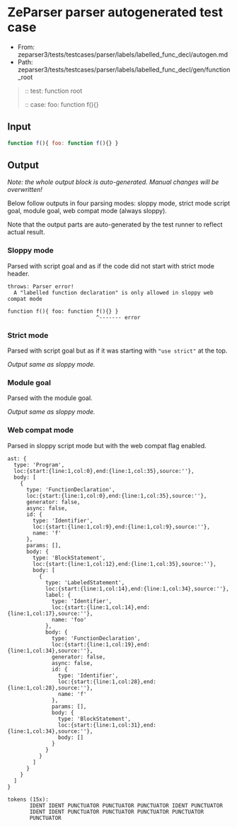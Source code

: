 # ZeParser parser autogenerated test case

- From: zeparser3/tests/testcases/parser/labels/labelled_func_decl/autogen.md
- Path: zeparser3/tests/testcases/parser/labels/labelled_func_decl/gen/function_root

> :: test: function root
>
> :: case: foo: function f(){}

## Input


`````js
function f(){ foo: function f(){} }
`````

## Output

_Note: the whole output block is auto-generated. Manual changes will be overwritten!_

Below follow outputs in four parsing modes: sloppy mode, strict mode script goal, module goal, web compat mode (always sloppy).

Note that the output parts are auto-generated by the test runner to reflect actual result.

### Sloppy mode

Parsed with script goal and as if the code did not start with strict mode header.

`````
throws: Parser error!
  A "labelled function declaration" is only allowed in sloppy web compat mode

function f(){ foo: function f(){} }
                            ^------- error
`````

### Strict mode

Parsed with script goal but as if it was starting with `"use strict"` at the top.

_Output same as sloppy mode._

### Module goal

Parsed with the module goal.

_Output same as sloppy mode._

### Web compat mode

Parsed in sloppy script mode but with the web compat flag enabled.

`````
ast: {
  type: 'Program',
  loc:{start:{line:1,col:0},end:{line:1,col:35},source:''},
  body: [
    {
      type: 'FunctionDeclaration',
      loc:{start:{line:1,col:0},end:{line:1,col:35},source:''},
      generator: false,
      async: false,
      id: {
        type: 'Identifier',
        loc:{start:{line:1,col:9},end:{line:1,col:9},source:''},
        name: 'f'
      },
      params: [],
      body: {
        type: 'BlockStatement',
        loc:{start:{line:1,col:12},end:{line:1,col:35},source:''},
        body: [
          {
            type: 'LabeledStatement',
            loc:{start:{line:1,col:14},end:{line:1,col:34},source:''},
            label: {
              type: 'Identifier',
              loc:{start:{line:1,col:14},end:{line:1,col:17},source:''},
              name: 'foo'
            },
            body: {
              type: 'FunctionDeclaration',
              loc:{start:{line:1,col:19},end:{line:1,col:34},source:''},
              generator: false,
              async: false,
              id: {
                type: 'Identifier',
                loc:{start:{line:1,col:28},end:{line:1,col:28},source:''},
                name: 'f'
              },
              params: [],
              body: {
                type: 'BlockStatement',
                loc:{start:{line:1,col:31},end:{line:1,col:34},source:''},
                body: []
              }
            }
          }
        ]
      }
    }
  ]
}

tokens (15x):
       IDENT IDENT PUNCTUATOR PUNCTUATOR PUNCTUATOR IDENT PUNCTUATOR
       IDENT IDENT PUNCTUATOR PUNCTUATOR PUNCTUATOR PUNCTUATOR
       PUNCTUATOR
`````

